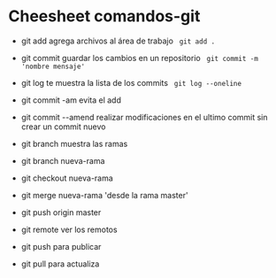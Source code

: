 # Cheesheet comandos-git
 * git add agrega archivos al área de trabajo
`` git add .``

* git commit guardar los cambios en un repositorio
`` git commit -m 'nombre mensaje'``
* git log te muestra la lista de los commits
`` git log --oneline``
* git commit -am evita el add
* git commit --amend realizar modificaciones en el ultimo commit sin crear un commit nuevo
* git branch muestra las ramas
* git branch nueva-rama
* git checkout nueva-rama
* git merge nueva-rama 'desde la rama master'
* git push origin master
* git remote ver los remotos
* git push para publicar
* git pull para actualiza
